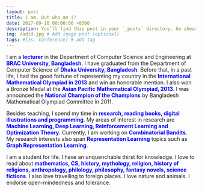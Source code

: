 ```yaml
---
layout: post
title: I am. But who am I?
date: 2017-09-10 00:00:00 +0300
description: You’ll find this post in your `_posts` directory. Go ahead and edit it and re-build the site to see your changes. # Add post description (optional)
img: zadid.jpg # Add image post (optional)
tags: #[Js, Conference] # add tag
---
```


I am a <strong style="color:blue;">lecturer</strong> in the Department of Computer Science and Engineering at <strong style="color:blue;">BRAC University, Bangladesh</strong>. I have graduated from the Department of Computer Science of <strong style="color:blue;">Dhaka University, Bangladesh</strong>. Before that, in a past life, I had the good fortune of representing my country in the <strong style="color:blue;">International Mathematical Olympiad in 2013</strong> and win an honorable mention. I also won a Bronze Medal at the <strong style="color:blue;">Asian Pacific Mathematical Olympiad, 2013</strong>. I was announced the <strong style="color:blue;">National Champion of the Champions</strong> by Bangladesh Mathematical Olympiad Committee in 2011.

Besides teaching, I spend my time in <strong style="color:blue;">research, reading books, digital illustrations and programming</strong>. My areas of interest in research are <strong style="color:blue;">Machine Learning, Deep Learning, Reinforcement Learning and Optimization Theory</strong>. Currently, I am working on <strong style="color:blue;">Combinatorial Bandits</strong>. My research interests also span <strong style="color:blue;">Representation Learning</strong> topics such as <strong style="color:blue;">Graph Representation Learning</strong>.

I am a student for life. I have an unquenchable thirst for knowledge. I love to read about <strong style="color:blue;">mathematics, CS, history, mythology, religion, history of religions, anthropology, philology, philosophy, fantasy novels, science fictions</strong>. I also love travelling to foreign places. I love nature and animals. I endorse open-mindedness and tolerance. 
